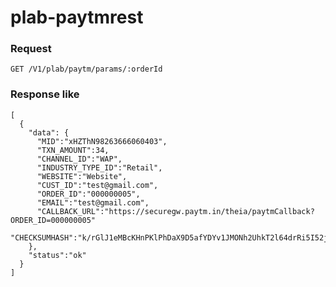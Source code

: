 # plab-paytmrest

### Request    
`GET /V1/plab/paytm/params/:orderId`

### Response like    
```
[
  {
    "data": {
      "MID":"xHZThN98263666060403",
      "TXN_AMOUNT":34,
      "CHANNEL_ID":"WAP",
      "INDUSTRY_TYPE_ID":"Retail",
      "WEBSITE":"Website",
      "CUST_ID":"test@gmail.com",
      "ORDER_ID":"000000005",
      "EMAIL":"test@gmail.com",
      "CALLBACK_URL":"https://securegw.paytm.in/theia/paytmCallback?ORDER_ID=000000005"
      "CHECKSUMHASH":"k/rGlJ1eMBcKHnPKlPhDaX9D5afYDYv1JMONh2UhkT2l64drRi5I52jTm8aMhyfdUWeAgKrjUPmHEGhaQyAkk8rwu/u7ETMmW+Ff3PmorKs="
    },
    "status":"ok"
  }
]
```
